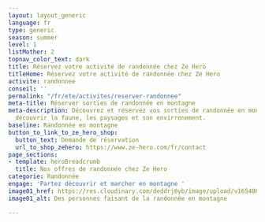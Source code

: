 ```yaml
---
layout: layout_generic
language: fr
type: generic
season: summer
level: 1
listMother: 2
topnav_color_text: dark
title: Réservez votre activité de randonnée chez Ze Hero
titleHome: Réservez votre activité de randonnée chez Ze Hero
activite: randonnee
conseil: ''
permalink: "/fr/ete/activites/reserver-randonnee"
meta-title: Réserver sorties de randonnée en montagne
meta-description: Découvrez et réservez vos sorties de randonnée en montagne pour
  découvrir la faune, les paysages et son envirronement.
baseline: Randonnée en montagne
button_to_link_to_ze_hero_shop:
  button_text: Demande de réservation
  url_to_shop_zehero: https://www.ze-hero.com/fr/contact
page_sections:
- template: heroBreadcrumb
  title: Nos offres de randonnée chez Ze Hero
categorie: Randonnée
engage: 'Partez découvrir et marcher en montagne '
image01_href: https://res.cloudinary.com/deddrj0yb/image/upload/v1654869688/website/summer/PXL_20220522_074713115.jpg
image01_alt: Des personnes faisant de la randonnée en montagne

---
```

